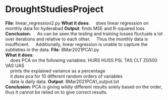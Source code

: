 # DroughtStudiesProject

**File**: linear_regression2.py
**What it does**: 
&nbsp;&nbsp;&nbsp;&nbsp;does linear regression on monthly data for hyderabad
**Output**: finds MSE and R-squared loss
**Conclusion**:
&nbsp;&nbsp;&nbsp;&nbsp;As can be seen the testing and training losses fluctuate a lot over iterations and relative to each other.
&nbsp;&nbsp;&nbsp;&nbsp;Thus the monthly data is insufficient.
&nbsp;&nbsp;&nbsp;&nbsp;Additionally, linear regression is unable to capture the subtleties in the data.
**File**: 8Mar2021PCA1.py<br/>
**What it does**: <br/>
&nbsp;&nbsp;&nbsp;&nbsp;does PCA on the following variables: HURS HUSS PSL TAS CLT ZG500 VAS UAS<br/>
&nbsp;&nbsp;&nbsp;&nbsp;prints the explained variance as a percentage<br/>
&nbsp;&nbsp;&nbsp;&nbsp;it does pca for 10 different random orders of variables<br/>
&nbsp;&nbsp;&nbsp;&nbsp;data is daily data.
**Output**: 8Mar2021PCA1_output.txt<br/>
**Conclusion**: PCA is giving wildly different results solely based on the order, thus it cannot be relied on to give correct results.<br/>
